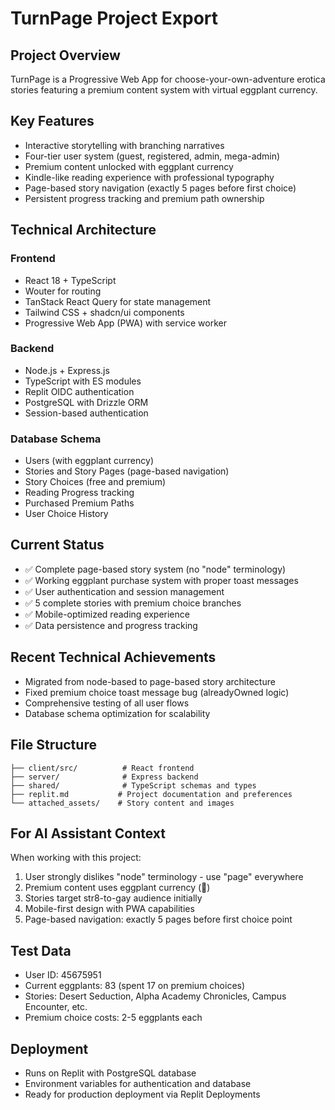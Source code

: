 # TurnPage Project Export

## Project Overview
TurnPage is a Progressive Web App for choose-your-own-adventure erotica stories featuring a premium content system with virtual eggplant currency.

## Key Features
- Interactive storytelling with branching narratives
- Four-tier user system (guest, registered, admin, mega-admin)
- Premium content unlocked with eggplant currency
- Kindle-like reading experience with professional typography
- Page-based story navigation (exactly 5 pages before first choice)
- Persistent progress tracking and premium path ownership

## Technical Architecture

### Frontend
- React 18 + TypeScript
- Wouter for routing
- TanStack React Query for state management
- Tailwind CSS + shadcn/ui components
- Progressive Web App (PWA) with service worker

### Backend
- Node.js + Express.js
- TypeScript with ES modules
- Replit OIDC authentication
- PostgreSQL with Drizzle ORM
- Session-based authentication

### Database Schema
- Users (with eggplant currency)
- Stories and Story Pages (page-based navigation)
- Story Choices (free and premium)
- Reading Progress tracking
- Purchased Premium Paths
- User Choice History

## Current Status
- ✅ Complete page-based story system (no "node" terminology)
- ✅ Working eggplant purchase system with proper toast messages
- ✅ User authentication and session management
- ✅ 5 complete stories with premium choice branches
- ✅ Mobile-optimized reading experience
- ✅ Data persistence and progress tracking

## Recent Technical Achievements
- Migrated from node-based to page-based story architecture
- Fixed premium choice toast message bug (alreadyOwned logic)
- Comprehensive testing of all user flows
- Database schema optimization for scalability

## File Structure
```
├── client/src/          # React frontend
├── server/              # Express backend
├── shared/              # TypeScript schemas and types
├── replit.md           # Project documentation and preferences
└── attached_assets/    # Story content and images
```

## For AI Assistant Context
When working with this project:
1. User strongly dislikes "node" terminology - use "page" everywhere
2. Premium content uses eggplant currency (🍆)
3. Stories target str8-to-gay audience initially
4. Mobile-first design with PWA capabilities
5. Page-based navigation: exactly 5 pages before first choice point

## Test Data
- User ID: 45675951
- Current eggplants: 83 (spent 17 on premium choices)
- Stories: Desert Seduction, Alpha Academy Chronicles, Campus Encounter, etc.
- Premium choice costs: 2-5 eggplants each

## Deployment
- Runs on Replit with PostgreSQL database
- Environment variables for authentication and database
- Ready for production deployment via Replit Deployments